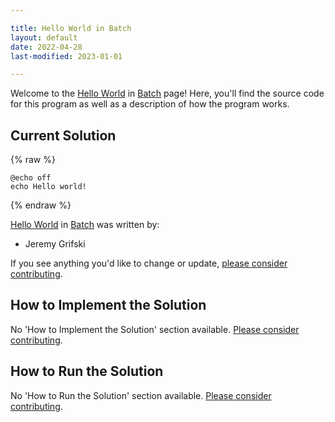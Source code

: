 ```yaml
---

title: Hello World in Batch
layout: default
date: 2022-04-28
last-modified: 2023-01-01

---
```


Welcome to the [Hello World](https://sampleprograms.io/projects/hello-world) in [Batch](https://sampleprograms.io/languages/batch) page! Here, you'll find the source code for this program as well as a description of how the program works.

## Current Solution

{% raw %}

```batch
@echo off
echo Hello world!
```

{% endraw %}

[Hello World](https://sampleprograms.io/projects/hello-world) in [Batch](https://sampleprograms.io/languages/batch) was written by:

- Jeremy Grifski

If you see anything you'd like to change or update, [please consider contributing](https://github.com/TheRenegadeCoder/sample-programs).

## How to Implement the Solution

No 'How to Implement the Solution' section available. [Please consider contributing](https://github.com/TheRenegadeCoder/sample-programs-website).

## How to Run the Solution

No 'How to Run the Solution' section available. [Please consider contributing](https://github.com/TheRenegadeCoder/sample-programs-website).